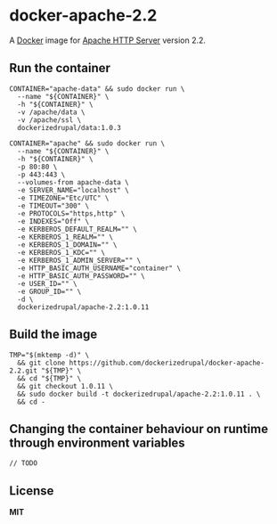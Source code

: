 # docker-apache-2.2

A [Docker](https://docker.com/) image for [Apache HTTP Server](http://httpd.apache.org/) version 2.2.

## Run the container

    CONTAINER="apache-data" && sudo docker run \
      --name "${CONTAINER}" \
      -h "${CONTAINER}" \
      -v /apache/data \
      -v /apache/ssl \
      dockerizedrupal/data:1.0.3

    CONTAINER="apache" && sudo docker run \
      --name "${CONTAINER}" \
      -h "${CONTAINER}" \
      -p 80:80 \
      -p 443:443 \
      --volumes-from apache-data \
      -e SERVER_NAME="localhost" \
      -e TIMEZONE="Etc/UTC" \
      -e TIMEOUT="300" \
      -e PROTOCOLS="https,http" \
      -e INDEXES="Off" \
      -e KERBEROS_DEFAULT_REALM="" \
      -e KERBEROS_1_REALM="" \
      -e KERBEROS_1_DOMAIN="" \
      -e KERBEROS_1_KDC="" \
      -e KERBEROS_1_ADMIN_SERVER="" \
      -e HTTP_BASIC_AUTH_USERNAME="container" \
      -e HTTP_BASIC_AUTH_PASSWORD="" \
      -e USER_ID="" \
      -e GROUP_ID="" \
      -d \
      dockerizedrupal/apache-2.2:1.0.11

## Build the image

    TMP="$(mktemp -d)" \
      && git clone https://github.com/dockerizedrupal/docker-apache-2.2.git "${TMP}" \
      && cd "${TMP}" \
      && git checkout 1.0.11 \
      && sudo docker build -t dockerizedrupal/apache-2.2:1.0.11 . \
      && cd -

## Changing the container behaviour on runtime through environment variables

    // TODO

## License

**MIT**
